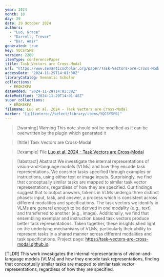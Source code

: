 ```yaml
---
year: 2024
month: 10
day: 29
date: 29 October 2024
authors:
  - "Luo, Grace"
  - "Darrell, Trevor"
  - "Bar, Amir"
generated: true
key: YQCSYSPB
version: 2260
itemType: conferencePaper
title: Task Vectors are Cross-Modal
url: "https://www.semanticscholar.org/paper/Task-Vectors-are-Cross-Modal-Luo-Darrell/72c42df94fee54f10166c21ebe7a52b43893fed5"
accessDate: "2024-11-29T14:01:38Z"
libraryCatalog: Semantic Scholar
collections:
  - ERQKEKFA
dateAdded: "2024-11-29T14:01:38Z"
dateModified: "2024-11-29T14:01:48Z"
super_collections:
  - ERQKEKFA
filename: Luo et al. 2024 - Task Vectors are Cross-Modal
marker: "[🇿](zotero://select/library/items/YQCSYSPB)"
---
```


>[!warning] Warning
> This note should not be modified as it can be overwritten by the plugin which generated it

> [!title] Task Vectors are Cross-Modal

> [!example] File
> [Luo et al. 2024 - Task Vectors are Cross-Modal](Luo%20et%20al.%202024%20-%20Task%20Vectors%20are%20Cross-Modal.pdf)

> [!abstract] Abstract
> We investigate the internal representations of vision-and-language models (VLMs) and how they encode task representations. We consider tasks specified through examples or instructions, using either text or image inputs. Surprisingly, we find that conceptually similar tasks are mapped to similar task vector representations, regardless of how they are specified. Our findings suggest that to output answers, tokens in VLMs undergo three distinct phases: input, task, and answer, a process which is consistent across different modalities and specifications. The task vectors we identify in VLMs are general enough to be derived in one modality (e.g., text) and transferred to another (e.g., image). Additionally, we find that ensembling exemplar and instruction based task vectors produce better task representations. Taken together, these insights shed light on the underlying mechanisms of VLMs, particularly their ability to represent tasks in a shared manner across different modalities and task specifications. Project page: https://task-vectors-are-cross-modal.github.io.

[TLDR] This work investigates the internal representations of vision-and-language models (VLMs) and how they encode task representations, finding that conceptually similar tasks are mapped to similar task vector representations, regardless of how they are specified.

